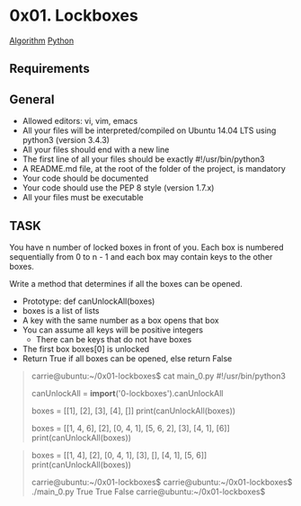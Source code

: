 # 0x01. Lockboxes

[Algorithm]() [Python]()



## Requirements

## General

- Allowed editors: vi, vim, emacs
- All your files will be interpreted/compiled on Ubuntu 14.04 LTS using python3 (version 3.4.3)
- All your files should end with a new line
- The first line of all your files should be exactly #!/usr/bin/python3
- A README.md file, at the root of the folder of the project, is mandatory
- Your code should be documented
- Your code should use the PEP 8 style (version 1.7.x)
- All your files must be executable


## TASK

You have n number of locked boxes in front of you. Each box is numbered sequentially from 0 to n - 1 and each box may contain keys to the other boxes.

Write a method that determines if all the boxes can be opened.

- Prototype: def canUnlockAll(boxes)
- boxes is a list of lists
- A key with the same number as a box opens that box
- You can assume all keys will be positive integers
	- There can be keys that do not have boxes
- The first box boxes[0] is unlocked
- Return True if all boxes can be opened, else return False

> carrie@ubuntu:~/0x01-lockboxes$ cat main_0.py
> #!/usr/bin/python3
>
> canUnlockAll = __import__('0-lockboxes').canUnlockAll
>
> boxes = [[1], [2], [3], [4], []]
> print(canUnlockAll(boxes))
>
> boxes = [[1, 4, 6], [2], [0, 4, 1], [5, 6, 2], [3], [4, 1], [6]]
> print(canUnlockAll(boxes))

> boxes = [[1, 4], [2], [0, 4, 1], [3], [], [4, 1], [5, 6]]
> print(canUnlockAll(boxes))
>
> carrie@ubuntu:~/0x01-lockboxes$
> carrie@ubuntu:~/0x01-lockboxes$ ./main_0.py
> True
> True
> False
carrie@ubuntu:~/0x01-lockboxes$
